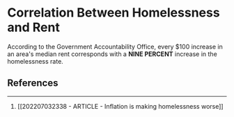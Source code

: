 # Correlation Between Homelessness and Rent
According to the Government Accountability Office, every $100 increase in an area's median rent corresponds with a **NINE PERCENT** increase in the homelessness rate.

## References
---
1. [[202207032338 - ARTICLE - Inflation is making homelessness worse]]